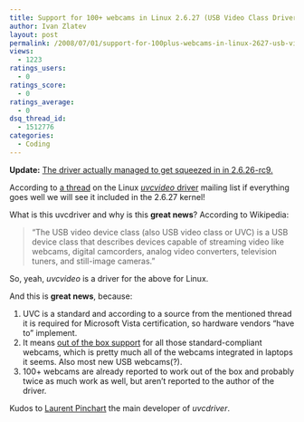 ```yaml
---
title: Support for 100+ webcams in Linux 2.6.27 (USB Video Class Driver)
author: Ivan Zlatev
layout: post
permalink: /2008/07/01/support-for-100plus-webcams-in-linux-2627-usb-video-class-driver/
views:
  - 1223
ratings_users:
  - 0
ratings_score:
  - 0
ratings_average:
  - 0
dsq_thread_id:
  - 1512776
categories:
  - Coding
---
```

**Update:** <span style="text-decoration: underline;">The driver actually managed to get squeezed in in 2.6.26-rc</span><span style="text-decoration: underline;">9.</span>

According to <a href="http://lists.berlios.de/pipermail/linux-uvc-devel/2008-June/003682.html" target="_blank">a </a><a href="http://lists.berlios.de/pipermail/linux-uvc-devel/2008-June/003682.html" target="_blank">thread</a> on the Linux <a href="http://linux-uvc.berlios.de" target="_blank"><em>uvcvideo</em> driver</a> mailing list if everything goes well we will see it included in the 2.6.27 kernel!

What is this uvcdriver and why is this **great news**? According to Wikipedia:

> &#8220;The USB video device class (also USB video class or UVC) is a USB device class that describes devices capable of streaming video like webcams, digital camcorders, analog video converters, television tuners, and still-image cameras.&#8221;

So, yeah, *uvcvideo* is a driver for the above for Linux.

And this is **great news**, because:

  1. UVC is a standard and according to a source from the mentioned thread it is required for Microsoft Vista certification, so hardware vendors &#8220;have to&#8221; implement.
  2. It means <span style="text-decoration: underline;">out of the box support</span> for all those standard-compliant webcams, which is pretty much all of the webcams integrated in laptops it seems. Also most new USB webcams(?).
  3. 100+ webcams are already reported to work out of the box and probably twice as much work as well, but aren&#8217;t reported to the author of the driver.

Kudos to <span style="text-decoration: underline;">Laurent Pinchart</span> the main developer of *uvcdriver*.